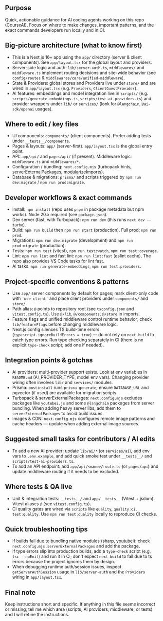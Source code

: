 ## Purpose
Quick, actionable guidance for AI coding agents working on this repo (CourseAI). Focus on where to make changes, important patterns, and the exact commands developers run locally and in CI.

## Big-picture architecture (what to know first)
- This is a Next.js 16+ app using the `app/` directory (server & client components). See `app/layout.tsx` for the global layout and providers.
- Server-side logic and auth: `lib/server-auth.ts`, `middlewares/` and `middleware.ts` implement routing decisions and site-wide behavior (see `config/routes` & `middlewares/core/unified-middleware`).
- State & Providers: global stores and Providers live under `store/` and are wired in `app/layout.tsx` (e.g. `Providers`, `ClientGuestProvider`).
- AI features: embeddings and model integration live in `scripts/` (e.g. `scripts/generate-embeddings.ts`, `scripts/test-ai-providers.ts`) and provider wrappers under `lib/` or `services/` (look for `@langchain`, `@ai-sdk/openai` usages).

## Where to edit / key files
- UI components: `components/` (client components). Prefer adding tests under `__tests__/components`.
- Pages & layouts: `app/` (server-first). `app/layout.tsx` is the global entry point.
- API: `app/api/` and `pages/api/` (if present). Middleware logic: `middleware.ts` and `middlewares/*`.
- Configuration / bundling: `next.config.mjs` (turbopack hints, serverExternalPackages, modularizeImports).
- Database & migrations: `prisma/` and scripts triggered by `npm run dev:migrate` / `npm run prod:migrate`.

## Developer workflows & exact commands
- Install: `npm install` (repo uses `pnpm` in package metadata but npm works). Node 20.x required (see `package.json`).
- Dev server (fast, with Turbopack): `npm run dev` (this runs `next dev --turbo`).
- Build: `npm run build` then `npm run start` (production). Full prod: `npm run prod`.
- Migrations: `npm run dev:migrate` (development) and `npm run prod:migrate` (production).
- Tests: `npm run test` (vitest), `npm run test:watch`, `npm run test:coverage`.
- Lint: `npm run lint` and fast lint: `npm run lint:fast` (eslint cache). The repo also provides VS Code tasks for lint fast.
- AI tasks: `npm run generate-embeddings`, `npm run test:providers`.

## Project-specific conventions & patterns
- Use `app/` server components by default for pages; mark client-only code with `'use client'` and place client providers under `components/` and `store/`.
- Path alias: `@` points to repository root (see `tsconfig.json` and `vitest.config.ts`). Use `@/lib`, `@/components`, `@/store` in imports.
- Feature flags and unified middleware control runtime behavior; check `lib/featureFlags` before changing middleware logic.
- Next.js config silences TS build-time errors (`typescript.ignoreBuildErrors = true`) — do not rely on `next build` to catch type errors. Run type checking separately in CI (there is no explicit `type-check` script; add one if needed).

## Integration points & gotchas
- AI providers: multi-provider support exists. Look at env variables in `README.md` (AI_PROVIDER_TYPE, model env vars). Changing provider wiring often involves `lib/` and `services/` modules.
- Prisma: `postinstall` runs `prisma generate`; ensure `DATABASE_URL` and pgvector (if used) are available for migration scripts.
- Turbopack & serverExternalPackages: `next.config.mjs` excludes packages like `youtubei.js` and some `@langchain` packages from server bundling. When adding heavy server libs, add them to `serverExternalPackages` to avoid build issues.
- Images & CDN: `next.config.mjs` configures remote image patterns and cache headers — update when adding external image sources.

## Suggested small tasks for contributors / AI edits
- To add a new AI provider: update `lib/ai/*` (or `services/ai`), add env vars to `.env.example`, and add quick smoke test under `__tests__/` and `scripts/test-ai-providers.ts`.
- To add an API endpoint: add `app/api/<name>/route.ts` (or `pages/api`) and update middleware routing if it needs to be excluded.

## Where tests & QA live
- Unit & integration tests: `__tests__/` and `app/__tests__` (Vitest + jsdom). Vitest aliases `@` (see `vitest.config.ts`).
- CI quality gates are wired via `scripts` like `quality`, `quality:ci`, `test:quality`. Use `npm run test:quality` locally to reproduce CI checks.

## Quick troubleshooting tips
- If builds fail due to bundling native modules (sharp, youtubei): check `next.config.mjs.serverExternalPackages` and add the package.
- If type errors slip into production builds, add a `type-check` script (e.g. `tsc --noEmit`) and run it in CI; don't expect `next build` to fail due to ts errors because the project ignores them by design.
- When debugging runtime auth/session issues, inspect `getServerAuthSession` usage in `lib/server-auth` and the `Providers` wiring in `app/layout.tsx`.

## Final note
Keep instructions short and specific. If anything in this file seems incorrect or missing, tell me which area (scripts, AI providers, middleware, or tests) and I will refine the instructions.
